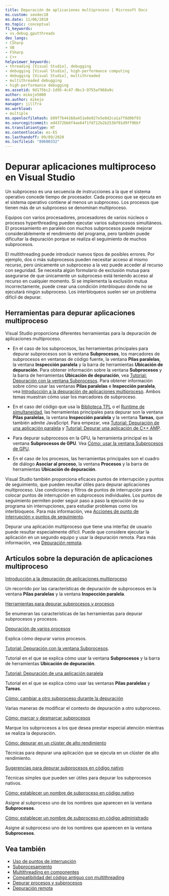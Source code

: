 ```yaml
---
title: Depuración de aplicaciones multiproceso | Microsoft Docs
ms.custom: seodec18
ms.date: 11/06/2018
ms.topic: conceptual
f1_keywords:
- vs.debug.gputthreads
dev_langs:
- CSharp
- VB
- FSharp
- C++
helpviewer_keywords:
- threading [Visual Studio], debugging
- debugging [Visual Studio], high-performance computing
- debugging [Visual Studio], multithreaded
- multithreaded debugging
- high-performance debugging
ms.assetid: 9d175bc2-1d95-4c47-9bc3-9755af968a9c
author: mikejo5000
ms.author: mikejo
manager: jillfra
ms.workload:
- multiple
ms.openlocfilehash: b99f7b44168a451e8e927e5e0d2ca1a7f8d0bf93
ms.sourcegitcommit: ed4372bb6f4ae64f1fd712b2b253bf91d9ff96bf
ms.translationtype: HT
ms.contentlocale: es-ES
ms.lasthandoff: 09/09/2020
ms.locfileid: "89600332"
---
```

# <a name="debug-multithreaded-applications-in-visual-studio"></a>Depurar aplicaciones multiproceso en Visual Studio
Un subproceso es una secuencia de instrucciones a la que el sistema operativo concede tiempo de procesador. Cada proceso que se ejecuta en el sistema operativo contiene al menos un subproceso. Los procesos que tienen más de un subproceso se denominan multiproceso.

Equipos con varios procesadores, procesadores de varios núcleos o procesos hyperthreading pueden ejecutar varios subprocesos simultáneos. El procesamiento en paralelo con muchos subprocesos puede mejorar considerablemente el rendimiento del programa, pero también puede dificultar la depuración porque se realiza el seguimiento de muchos subprocesos.

El multithreading puede introducir nuevos tipos de posibles errores. Por ejemplo, dos o más subprocesos pueden necesitar acceso al mismo recurso, pero únicamente un subproceso a la vez puede acceder al recurso con seguridad. Se necesita algún formulario de exclusión mutua para asegurarse de que únicamente un subproceso está teniendo acceso al recurso en cualquier momento. Si se implementa la exclusión mutua incorrectamente, puede crear una condición *interbloqueo* donde no se ejecutará ningún subproceso. Los interbloqueos suelen ser un problema difícil de depurar.

## <a name="tools-for-debugging-multithreaded-apps"></a>Herramientas para depurar aplicaciones multiproceso

Visual Studio proporciona diferentes herramientas para la depuración de aplicaciones multiproceso.

- En el caso de los subprocesos, las herramientas principales para depurar subprocesos son la ventana **Subprocesos**, los marcadores de subprocesos en ventanas de código fuente, la ventana **Pilas paralelas**, la ventana **Inspección paralela** y la barra de herramientas **Ubicación de depuración**. Para obtener información sobre la ventana **Subprocesos** y la barra de herramientas **Ubicación de depuración**, vea [Tutorial: Depuración con la ventana Subprocesos](../debugger/how-to-use-the-threads-window.md). Para obtener información sobre cómo usar las ventanas **Pilas paralelas** e **Inspección paralela**, vea [Introducción a la depuración de aplicaciones multiproceso](../debugger/get-started-debugging-multithreaded-apps.md). Ambos temas muestran cómo usar los marcadores de subproceso.

- En el caso del código que usa la [Biblioteca TPL](/dotnet/standard/parallel-programming/task-parallel-library-tpl) o el [Runtime de simultaneidad](/cpp/parallel/concrt/concurrency-runtime/), las herramientas principales para depurar son la ventana **Pilas paralelas**, la ventana **Inspección paralela** y la ventana **Tareas**, que también admite JavaScript. Para empezar, vea [Tutorial: Depuración de una aplicación paralela](../debugger/walkthrough-debugging-a-parallel-application.md) y [Tutorial: Depurar una aplicación de C++ AMP](/cpp/parallel/amp/walkthrough-debugging-a-cpp-amp-application).

- Para depurar subprocesos en la GPU, la herramienta principal es la ventana **Subprocesos de GPU**. Vea [Cómo: usar la ventana Subprocesos de GPU](../debugger/how-to-use-the-gpu-threads-window.md).

- En el caso de los procesos, las herramientas principales son el cuadro de diálogo **Asociar al proceso**, la ventana **Procesos** y la barra de herramientas **Ubicación de depuración**.

Visual Studio también proporciona eficaces puntos de interrupción y puntos de seguimiento, que pueden resultar útiles para depurar aplicaciones multiproceso. Use condiciones y filtros de puntos de interrupción para colocar puntos de interrupción en subprocesos individuales. Los puntos de seguimiento permiten poder seguir paso a paso la ejecución de su programa sin interrupciones, para estudiar problemas como los interbloqueos. Para más información, vea [Acciones de punto de interrupción y puntos de seguimiento](../debugger/using-breakpoints.md#BKMK_Print_to_the_Output_window_with_tracepoints).

Depurar una aplicación multiproceso que tiene una interfaz de usuario puede resultar especialmente difícil. Puede que considere ejecutar la aplicación en un segundo equipo y usar la depuración remota. Para más información, vea [Depuración remota](../debugger/remote-debugging.md).

## <a name="articles-about-debugging-multithreaded-apps"></a>Artículos sobre la depuración de aplicaciones multiproceso

 [Introducción a la depuración de aplicaciones multiproceso](../debugger/get-started-debugging-multithreaded-apps.md)

Un recorrido por las características de depuración de subprocesos en la ventana **Pilas paralelas** y la ventana **Inspección paralela**.

 [Herramientas para depurar subprocesos y procesos](../debugger/debug-threads-and-processes.md)

Se enumeran las características de las herramientas para depurar subprocesos y procesos.

 [Depuración de varios procesos](../debugger/debug-multiple-processes.md)

Explica cómo depurar varios procesos.

 [Tutorial: Depuración con la ventana Subprocesos](../debugger/how-to-use-the-threads-window.md).

Tutorial en el que se explica cómo usar la ventana **Subprocesos** y la barra de herramientas **Ubicación de depuración**.

 [Tutorial: Depuración de una aplicación paralela](../debugger/walkthrough-debugging-a-parallel-application.md)

Tutorial en el que se explica cómo usar las ventanas **Pilas paralelas** y **Tareas**.

 [Cómo: cambiar a otro subproceso durante la depuración](../debugger/how-to-switch-to-another-thread-while-debugging.md)

Varias maneras de modificar el contexto de depuración a otro subproceso.

 [Cómo: marcar y desmarcar subprocesos](../debugger/how-to-flag-and-unflag-threads.md)

Marque los subprocesos a los que desea prestar especial atención mientras se realiza la depuración.

 [Cómo: depurar en un clúster de alto rendimiento](../debugger/how-to-debug-on-a-high-performance-cluster.md)

Técnicas para depurar una aplicación que se ejecuta en un clúster de alto rendimiento.

 [Sugerencias para depurar subprocesos en código nativo](../debugger/tips-for-debugging-threads-in-native-code.md)

Técnicas simples que pueden ser útiles para depurar los subprocesos nativos.

 [Cómo: establecer un nombre de subproceso en código nativo](../debugger/how-to-set-a-thread-name-in-native-code.md)

Asigne al subproceso uno de los nombres que aparecen en la ventana **Subprocesos**.

 [Cómo: establecer un nombre de subproceso en código administrado](../debugger/how-to-set-a-thread-name-in-managed-code.md)

Asigne al subproceso uno de los nombres que aparecen en la ventana **Subprocesos**.

## <a name="see-also"></a>Vea también

- [Uso de puntos de interrupción](../debugger/using-breakpoints.md)
- [Subprocesamiento](/dotnet/standard/threading/index)
- [Multithreading en componentes](/previous-versions/3es4b6yy(v=vs.140))
- [Compatibilidad del código antiguo con multithreading](/cpp/parallel/multithreading-support-for-older-code-visual-cpp)
- [Depurar procesos y subprocesos](../debugger/debug-threads-and-processes.md)
- [Depuración remota](../debugger/remote-debugging.md)